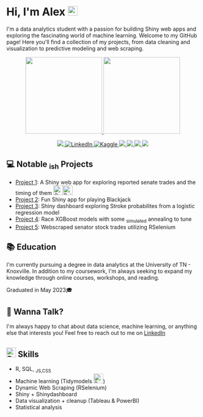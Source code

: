 # Hi, I'm Alex <img src="https://raw.githubusercontent.com/Tarikul-Islam-Anik/Animated-Fluent-Emojis/master/Emojis/Hand%20gestures/Waving%20Hand%20Light%20Skin%20Tone.png" alt="Waving Hand Light Skin Tone" width="25" height="25" />

I'm a data analytics student with a passion for building Shiny web apps and exploring the fascinating world of machine learning. Welcome to my GitHub page! Here you'll find a collection of my projects, from data cleaning and visualization to predictive modeling and web scraping. 

<p align="center">
  <a href="https://github.com/AlexanderHolmes0">
    <img height = 200 src="https://github-readme-stats.vercel.app/api/top-langs/?username=AlexanderHolmes0&hide_border=true&size_weight=0.5&count_weight=0.5&theme=synthwave&layout=compact" />
    <img height = 200 src="https://github-readme-streak-stats.herokuapp.com/?user=AlexanderHolmes0&hide_border=true&card_width=338&theme=synthwave" />
  </a>
</p>

<p align="center">
  <a href="https://github.com/AlexanderHolmes0">
    <img src="https://komarev.com/ghpvc/?username=AlexanderHolmes0&style=for-the-badge&color=blueviolet" />
  </a>
  <a href="https://www.linkedin.com/in/aholmes0">
    <img src="https://img.shields.io/badge/LinkedIn-blueviolet?logo=linkedin&style=for-the-badge" alt="LinkedIn">
  </a>
  <a href="https://www.kaggle.com/aholmes23">
    <img src="https://img.shields.io/badge/Kaggle-blueviolet?logo=kaggle&style=for-the-badge" alt="Kaggle">
  </a>
  <a href="https://public.tableau.com/app/profile/alexander.holmes">
    <img src="https://img.shields.io/badge/Tableau-E97627?style=for-the-badge&logo=Tableau&logoColor=white&color=blueviolet">
  </a>
  <a href="https://www.datacamp.com/profile/aholme27">
    <img src="https://img.shields.io/badge/Datacamp-05192D?style=for-the-badge&logo=datacamp&logoColor=65FF8F&color=blueviolet">
  </a>
  <a href="https://github.com/AlexanderHolmes0">
    <img src="https://img.shields.io/badge/R-276DC3?style=for-the-badge&logo=r&logoColor=white&color=blueviolet">
  </a>
  <a href="https://github.com/AlexanderHolmes0">
    <img src="https://img.shields.io/badge/dell-XPS%2015%20-007DB8?style=for-the-badge&logo=dell&logoColor=white&color=blueviolet">
  </a>
</p>

## 💻 Notable <sub>ish</sub> Projects

- [Project 1](https://github.com/AlexanderHolmes0/Senate_Tracker): A Shiny web app for exploring reported senate trades and the timing of them <img src="https://raw.githubusercontent.com/Tarikul-Islam-Anik/Animated-Fluent-Emojis/master/Emojis/Objects/Gem%20Stone.png" alt="Gem Stone" width="25" height="25" /><img src="https://raw.githubusercontent.com/Tarikul-Islam-Anik/Animated-Fluent-Emojis/master/Emojis/Hand%20gestures/Raising%20Hands%20Light%20Skin%20Tone.png" alt="Raising Hands Light Skin Tone" width="25" height="25" />
- [Project 2](https://github.com/AlexanderHolmes0/BlackJackApp): Fun Shiny app for playing Blackjack
- [Project 3](https://github.com/AlexanderHolmes0/Stroke_Dash): Shiny dashboard exploring Stroke probabilites from a logistic regression model 
- [Project 4](https://github.com/AlexanderHolmes0/RaceXGBs): Race XGBoost models with some <sub>simulated</sub> annealing to tune
- [Project 5](https://www.kaggle.com/datasets/aholmes23/senator-trades): Webscraped senator stock trades utilizing RSelenium  

## 📚 Education

I'm currently pursuing a degree in data analytics at the University of TN - Knoxville. In addition to my coursework, I'm always seeking to expand my knowledge through online courses, workshops, and reading.

Graduated in May 2023🎓

## 💬 Wanna Talk?

I'm always happy to chat about data science, machine learning, or anything else that interests you! Feel free to reach out to me on [LinkedIn](https://www.linkedin.com/in/aholmes0/)

## <img src="https://raw.githubusercontent.com/Tarikul-Islam-Anik/Animated-Fluent-Emojis/master/Emojis/Hand%20gestures/Raising%20Hands%20Light%20Skin%20Tone.png" alt="Raising Hands Light Skin Tone" width="25" height="25" /> Skills

- R, SQL, <sub>JS,CSS</sub>
- Machine learning (Tidymodels <img src="https://raw.githubusercontent.com/Tarikul-Islam-Anik/Animated-Fluent-Emojis/master/Emojis/Smilies/Beating%20Heart.png" alt="Beating Heart" width="25" height="25" />)
- Dynamic Web Scraping (RSelenium)
- Shiny + Shinydashboard
- Data visualization + cleanup (Tableau & PowerBI)
- Statistical analysis

